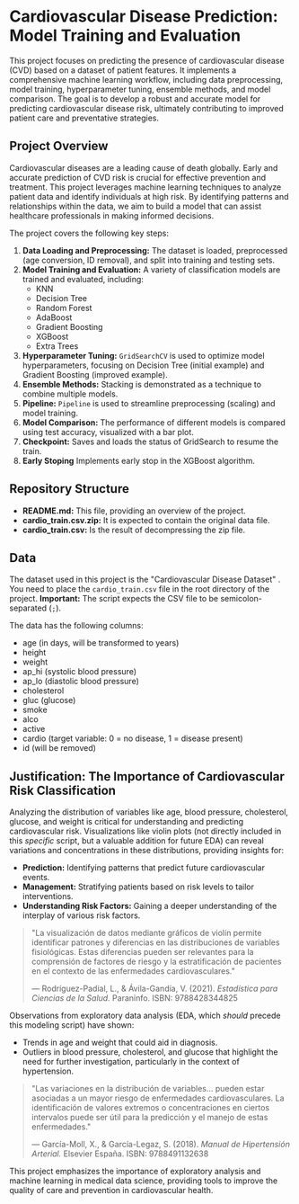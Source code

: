 # Cardiovascular Disease Prediction: Model Training and Evaluation

This project focuses on predicting the presence of cardiovascular disease (CVD) based on a dataset of patient features. It implements a comprehensive machine learning workflow, including data preprocessing, model training, hyperparameter tuning, ensemble methods, and model comparison.  The goal is to develop a robust and accurate model for predicting cardiovascular disease risk, ultimately contributing to improved patient care and preventative strategies.

## Project Overview

Cardiovascular diseases are a leading cause of death globally. Early and accurate prediction of CVD risk is crucial for effective prevention and treatment. This project leverages machine learning techniques to analyze patient data and identify individuals at high risk.  By identifying patterns and relationships within the data, we aim to build a model that can assist healthcare professionals in making informed decisions.

The project covers the following key steps:

1.  **Data Loading and Preprocessing:** The dataset is loaded, preprocessed (age conversion, ID removal), and split into training and testing sets.
2.  **Model Training and Evaluation:** A variety of classification models are trained and evaluated, including:
    *   KNN
    *   Decision Tree
    *   Random Forest
    *   AdaBoost
    *   Gradient Boosting
    *   XGBoost
    *   Extra Trees
3.  **Hyperparameter Tuning:**  `GridSearchCV` is used to optimize model hyperparameters, focusing on Decision Tree (initial example) and Gradient Boosting (improved example).
4.  **Ensemble Methods:** Stacking is demonstrated as a technique to combine multiple models.
5.  **Pipeline:** `Pipeline` is used to streamline preprocessing (scaling) and model training.
6.  **Model Comparison:**  The performance of different models is compared using test accuracy, visualized with a bar plot.
7.  **Checkpoint:** Saves and loads the status of GridSearch to resume the train.
8. **Early Stoping** Implements early stop in the XGBoost algorithm.

## Repository Structure

*   **README.md:** This file, providing an overview of the project.
*   **cardio_train.csv.zip:** It is expected to contain the original data file.
* **cardio_train.csv:** Is the result of decompressing the zip file.

## Data

The dataset used in this project is the "Cardiovascular Disease Dataset" . You need to place the `cardio_train.csv` file in the root directory of the project. **Important:** The script expects the CSV file to be semicolon-separated (`;`).

The data has the following columns:

*   age (in days, will be transformed to years)
*   height
*   weight
*   ap_hi (systolic blood pressure)
*   ap_lo (diastolic blood pressure)
*   cholesterol
*   gluc (glucose)
*   smoke
*   alco
*   active
*   cardio (target variable: 0 = no disease, 1 = disease present)
*   id (will be removed)

## Justification: The Importance of Cardiovascular Risk Classification

Analyzing the distribution of variables like age, blood pressure, cholesterol, glucose, and weight is critical for understanding and predicting cardiovascular risk.  Visualizations like violin plots (not directly included in this *specific* script, but a valuable addition for future EDA) can reveal variations and concentrations in these distributions, providing insights for:

*   **Prediction:**  Identifying patterns that predict future cardiovascular events.
*   **Management:**  Stratifying patients based on risk levels to tailor interventions.
*   **Understanding Risk Factors:**  Gaining a deeper understanding of the interplay of various risk factors.

> "La visualización de datos mediante gráficos de violín permite identificar patrones y diferencias en las distribuciones de variables fisiológicas. Estas diferencias pueden ser relevantes para la comprensión de factores de riesgo y la estratificación de pacientes en el contexto de las enfermedades cardiovasculares."
>
> — Rodríguez-Padial, L., & Ávila-Gandía, V. (2021). *Estadística para Ciencias de la Salud.* Paraninfo. ISBN: 9788428344825

Observations from exploratory data analysis (EDA, which *should* precede this modeling script) have shown:

*   Trends in age and weight that could aid in diagnosis.
*   Outliers in blood pressure, cholesterol, and glucose that highlight the need for further investigation, particularly in the context of hypertension.

> "Las variaciones en la distribución de variables... pueden estar asociadas a un mayor riesgo de enfermedades cardiovasculares. La identificación de valores extremos o concentraciones en ciertos intervalos puede ser útil para la predicción y el manejo de estas enfermedades."
>
> — García-Moll, X., & García-Legaz, S. (2018). *Manual de Hipertensión Arterial.* Elsevier España. ISBN: 9788491132638

This project emphasizes the importance of exploratory analysis and machine learning in medical data science, providing tools to improve the quality of care and prevention in cardiovascular health.
